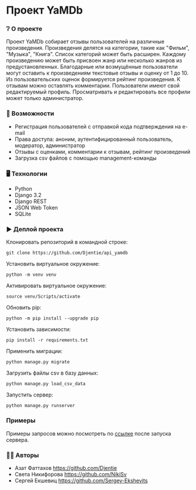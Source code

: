 # Проект YaMDb

### :grey_question: О проекте
Проект YaMDb собирает отзывы пользователей на различные произведения.
Произведения делятся на категории, такие как "Фильм", "Музыка", "Книга". Список категорий может быть расширен. Каждому произведению может быть присвоен жанр или несколько жанров из предустановленных.
Благодарные или возмущённые пользователи могут оставить к произведениям текстовые отзывы и оценку от 1 до 10. Из пользовательских оценок формируется рейтинг произведения. К отзывам можно оставлять комментарии.
Пользователи имеют свой редактируемый профиль. Просматривать и редактировать все профили может только администратор. 

### :mechanical_arm: Возможности
* Регистрация пользователей с отправкой кода подтверждения на e-mail
* Права доступа: аноним, аутентифицированный пользователь, модератор, администратор
* Отзывы с оценками, комментарии к отзывам, рейтинг произведений
* Загрузка csv файлов с помощью management-команды

### :desktop_computer: Технологии
* Python
* Django 3.2
* Django REST
* JSON Web Token
* SQLite

### :arrow_forward: Деплой проекта
Клонировать репозиторий в командной строке:
```
git clone https://github.com/Djentie/api_yamdb
```
Установить виртуальное окружение:
```
python -m venv venv
```
Активировать виртуальное окружение:
```
source venv/Scripts/activate
```
Обновить pip:
```
python -m pip install --upgrade pip
```
Установить зависимости:
```
pip install -r requirements.txt
```
Применить миграции:
```
python manage.py migrate
```
Загрузить файлы csv в базу данных:
```
python manage.py load_csv_data
```
Запустить сервер:
```
python manage.py runserver
```

### Примеры
Примеры запросов можно посмотреть по [ссылке](http://127.0.0.1:8000/redoc/) после запуска сервера.

### :raising_hand_man: Авторы
* Азат Фаттахов https://github.com/Djentie
* Света Никифорова https://github.com/NikiSv
* Сергей Екшевиц https://github.com/Sergey-Ekshevits
